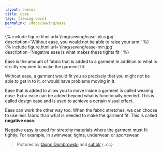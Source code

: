 ```yaml
---
layout: onecol
title: Ease
tags: [sewing docs]
permalink: /docs/sewing/ease
---
```

<div class="row">
<div class="col-md-6">
{% include figure.html
    url='/img/sewing/ease-plus.jpg'
    description='Without ease, you would not be able to raise your arm '
%}
</div>
<div class="col-md-6">
{% include figure.html
    url='/img/sewing/ease-min.jpg'
    description='Negative ease is what makes these tights fit '
%}
</div>
</div>

Ease is the amount of fabric that is added to a garment 
in addition to what is strictly required to make the garment fit.

Without ease, a garment would fit you so precisely that you might 
not be able to get in to it, or would have problems moving in it.

Ease that is added to allow you to move inside a garment is called wearing ease. 
Extra ease can be added beyond what is functionally needed. 
This is called design ease and is used to achieve a certain visual effect.

Ease can work the other way too. 
When the fabric stretches, we can choose to use less fabric than 
what is needed to make the garment fit. This is called **negative ease**.

Negative easy is used for stretchy materials where the garment must fit tightly. 
For example, in swimwear, tights, underwear, or sportswear.


> Pictures by [Quinn Dombrowski](https://www.flickr.com/photos/quinnanya/8885126989/)
> and [sutiblr](https://www.flickr.com/photos/30788655@N08/4743320893) 
{:.cc}

